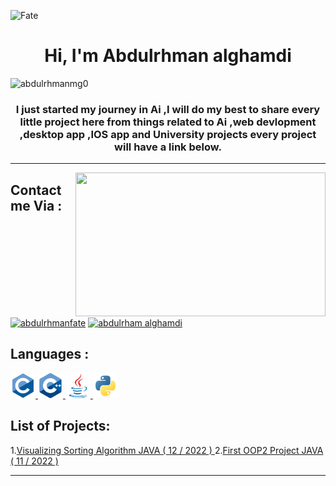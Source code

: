 ![Fate](https://user-images.githubusercontent.com/93158698/190458022-10551aa3-1559-4db2-9a1c-f6d32f1d4896.png)

<h1 align="center">Hi, I'm Abdulrhman alghamdi</h1>
<p align="left"> <img src="https://komarev.com/ghpvc/?username=abdulrhmanmg0&label=Profile%20views&color=0e75b6&style=flat" alt="abdulrhmanmg0" /> </p>

<h3 align="center">I just started my journey in Ai ,I will do my best to share every little project here from things related to Ai ,web devlopment ,desktop app ,IOS app and University projects every project will have a link below. </h3>

---
<img align= "right" src="https://user-images.githubusercontent.com/93158698/190493066-60f35d07-da31-4646-8804-13ddbbf869d3.gif" width="400" height="230" />


<h2>Contact me Via :</h2>
<p align="left">
<a href="https://twitter.com/abdulrhmanfate" target="blank"><img align="center" src="https://raw.githubusercontent.com/rahuldkjain/github-profile-readme-generator/master/src/images/icons/Social/twitter.svg" alt="abdulrhmanfate" height="30" width="40" /></a>
<a href="https://sa.linkedin.com/in/abdulrhman-alghamdi-fate?trk=profile-badge" target="blank"><img align="center" src="https://raw.githubusercontent.com/rahuldkjain/github-profile-readme-generator/master/src/images/icons/Social/linked-in-alt.svg" alt="abdulrham alghamdi" height="30" width="40" /></a>
</p>


<h2 align="left">Languages :</h2>
<p align="left"> <a href="https://www.cprogramming.com/" target="_blank" rel="noreferrer"> <img src="https://raw.githubusercontent.com/devicons/devicon/master/icons/c/c-original.svg" alt="c" width="40" height="40"/> </a> <a href="https://www.w3schools.com/cpp/" target="_blank" rel="noreferrer"> <img src="https://raw.githubusercontent.com/devicons/devicon/master/icons/cplusplus/cplusplus-original.svg" alt="cplusplus" width="40" height="40"/> </a> <a href="https://www.java.com" target="_blank" rel="noreferrer"> <img src="https://raw.githubusercontent.com/devicons/devicon/master/icons/java/java-original.svg" alt="java" width="40" height="40"/> </a> <a href="https://www.python.org" target="_blank" rel="noreferrer"> <img src="https://raw.githubusercontent.com/devicons/devicon/master/icons/python/python-original.svg" alt="python" width="40" height="40"/> </a> 

<h2 align="left">
List of Projects:
</h2>

1.[Visualizing Sorting Algorithm JAVA ( 12 / 2022 ) ](https://github.com/Abdulrhmanmg0/Sorting-Algorithms-Visualizing)
2.[First OOP2 Project JAVA ( 11 / 2022 ) ](https://github.com/Abdulrhmanmg0/OOP2-Project-Java)

---
